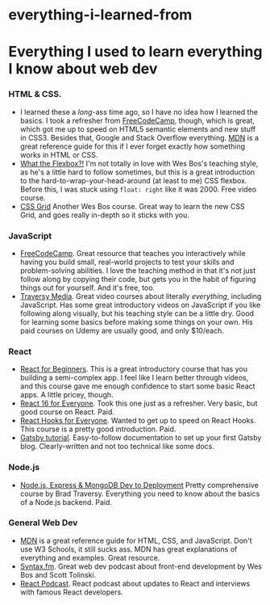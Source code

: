 # everything-i-learned-from

# Everything I used to learn everything I know about web dev

### HTML & CSS.

- I learned these a _long_-ass time ago, so I have no idea how I learned the basics. I took a refresher from [FreeCodeCamp](https://freecodecamp.com), though, which is great, which got me up to speed on HTML5 semantic elements and new stuff in CSS3. Besides that, Google and Stack Overflow everything. [MDN](https://developer.mozilla.org/en-US/) is a great reference guide for this if I ever forget exactly how something works in HTML or CSS.
- [What the Flexbox?!](https://flexbox.io/) I'm not totally in love with Wes Bos's teaching style, as he's a little hard to follow sometimes, but this is a great introduction to the hard-to-wrap-your-head-around (at least to me) CSS flexbox. Before this, I was stuck using `float: right` like it was 2000. Free video course.
- [CSS Grid](https://cssgrid.io/) Another Wes Bos course. Great way to learn the new CSS Grid, and goes really in-depth so it sticks with you.

### JavaScript

- [FreeCodeCamp](https://freecodecamp.com). Great resource that teaches you interactively while having you build small, real-world projects to test your skills and problem-solving abilities. I love the teaching method in that it's not just follow along by copying their code, but gets you in the habit of figuring things out for yourself. And it's free, too.
- [Traversy Media](https://www.youtube.com/channel/UC29ju8bIPH5as8OGnQzwJyA). Great video courses about literally _everything_, including JavaScript. Has some great introductory videos on JavaScript if you like following along visually, but his teaching style can be a little dry. Good for learning some basics before making some things on your own. His paid courses on Udemy are usually good, and only \$10/each.

### React

- [React for Beginners](https://reactforbeginners.com/). This is a great introductory course that has you building a semi-complex app. I feel like I learn better through videos, and this course gave me enough confidence to start some basic React apps. A little pricey, though.
- [React 16 for Everyone](https://www.leveluptutorials.com/tutorials/react-16-for-everyone). Took this one just as a refresher. Very basic, but good course on React. Paid.
- [React Hooks for Everyone](https://www.leveluptutorials.com/tutorials/react-hooks-for-everyone). Wanted to get up to speed on React Hooks. This course is a pretty good introduction. Paid.
- [Gatsby tutorial](https://www.gatsbyjs.org/tutorial/). Easy-to-follow documentation to set up your first Gatsby blog. Clearly-written and not too technical like some docs.

### Node.js

- [Node.js, Express & MongoDB Dev to Deployment](https://www.udemy.com/nodejs-express-mongodb-dev-to-deployment/) Pretty comprehensive course by Brad Traversy. Everything you need to know about the basics of a Node.js backend. Paid.

### General Web Dev

- [MDN](https://developer.mozilla.org/en-US/) is a great reference guide for HTML, CSS, and JavaScript. Don't use W3 Schools, it still sucks ass. MDN has great explanations of everything and examples. Great resource.
- [Syntax.fm](https://syntax.fm/). Great web dev podcast about front-end development by Wes Bos and Scott Tolinski.
- [React Podcast](https://reactpodcast.simplecast.fm). React podcast about updates to React and interviews with famous React developers.
